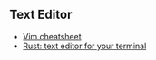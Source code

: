 ## Text Editor

- [Vim cheatsheet](https://vim.rtorr.com/)
- [Rust: text editor for your terminal](https://github.com/curlpipe/ox)

